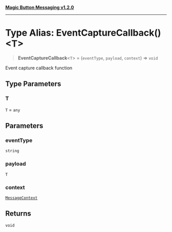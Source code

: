 [**Magic Button Messaging v1.2.0**](../README.md)

***

# Type Alias: EventCaptureCallback()\<T\>

> **EventCaptureCallback**\<`T`\> = (`eventType`, `payload`, `context`) => `void`

Event capture callback function

## Type Parameters

### T

`T` = `any`

## Parameters

### eventType

`string`

### payload

`T`

### context

[`MessageContext`](MessageContext.md)

## Returns

`void`

